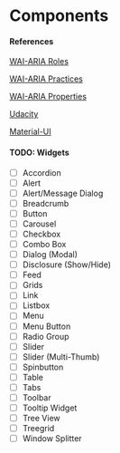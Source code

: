 # Components

#### References
[WAI-ARIA Roles](https://www.w3.org/TR/wai-aria-1.1/#role_definitions)

[WAI-ARIA Practices](https://www.w3.org/TR/wai-aria-practices-1.1/#aria_ex)

[WAI-ARIA Properties](https://www.w3.org/TR/html-aria/#allowed-aria-roles-states-and-properties)

[Udacity](https://classroom.udacity.com/courses/ud891)

[Material-UI](https://material-ui.com)

#### TODO: Widgets
- [ ] Accordion
- [ ] Alert
- [ ] Alert/Message Dialog
- [ ] Breadcrumb
- [ ] Button
- [ ] Carousel
- [ ] Checkbox
- [ ] Combo Box
- [ ] Dialog (Modal)
- [ ] Disclosure (Show/Hide)
- [ ] Feed
- [ ] Grids
- [ ] Link
- [ ] Listbox
- [ ] Menu
- [ ] Menu Button
- [ ] Radio Group
- [ ] Slider
- [ ] Slider (Multi-Thumb)
- [ ] Spinbutton
- [ ] Table
- [ ] Tabs
- [ ] Toolbar
- [ ] Tooltip Widget
- [ ] Tree View
- [ ] Treegrid
- [ ] Window Splitter
